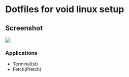 # Dotfiles for void linux setup

## Screenshot
![](./pics/2024-01-01_10-14.png)

### Applications
- Terminal(st)
- Fetch(Pfetch)

